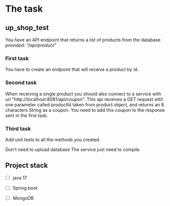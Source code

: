 # The task

## up_shop_test

You have an API endpoint that returns a list of products from the database provided:
<em>“/api/product”</em>

### First task

You have to create an endpoint that will receive a product by id.

### Second task

When receiving a single product you should also connect to a service with url "http://localhost:8081/api/coupon". This
api receives a GET request with one parameter called productId taken from product object, and returns an 8 characters
String as a coupon.
You need to add this coupon to the response sent in the first task.

### Third task

Add unit tests to all the methods you created.

<p>Don't need to upload database The service just need to compile</p>

## Project stack

- [ ] java 17
- [ ] Spring boot
- [ ] MongoDB





